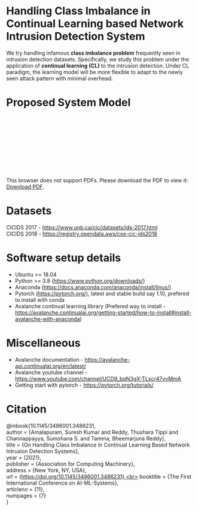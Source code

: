 # Handling Class Imbalance in Continual Learning based Network Intrusion Detection System
We try handling infamous **class imbalance problem** frequently seen in intrusion detection datasets. Specifically, we study this problem under the application of **continual learning (CL)** to the intrusion detection. Under CL paradigm, the learning model will be more flexible to adapt to the newly seen attack pattern with minimal overhead.

# Proposed System Model

<object data="http://yoursite.com/the.pdf" type="application/pdf" width="700px" height="700px">
    <embed src="http://yoursite.com/the.pdf">
        <p>This browser does not support PDFs. Please download the PDF to view it: <a href="http://yoursite.com/the.pdf">Download PDF</a>.</p>
    </embed>
</object>

# Datasets
CICIDS 2017 - https://www.unb.ca/cic/datasets/ids-2017.html <br>
CICIDS 2018 - https://registry.opendata.aws/cse-cic-ids2018




# Software setup details
 - Ubuntu >= 18.04
 - Python >= 3.8 (https://www.python.org/downloads/)
 - Anaconda (https://docs.anaconda.com/anaconda/install/linux/) 
 - Pytorch (https://pytorch.org/), latest and stable build say 1.10, prefered to install with conda
 - Avalanche continual learning library (Prefered way to install - https://avalanche.continualai.org/getting-started/how-to-install#install-avalanche-with-anaconda)

# Miscellaneous

- Avalanche documentation - https://avalanche-api.continualai.org/en/latest/
- Avalanche youtube channel - https://www.youtube.com/channel/UCD9_bqN3gX-TLxcr47vvMmA
- Getting start with pytorch - https://pytorch.org/tutorials/



# Citation
@inbook{10.1145/3486001.3486231,<br>
author = {Amalapuram, Suresh Kumar and Reddy, Thushara Tippi and Channappayya, Sumohana S. and Tamma, Bheemarjuna Reddy},<br>
title = {On Handling Class Imbalance in Continual Learning Based Network Intrusion Detection Systems},<br>
year = {2021},<br>
publisher = {Association for Computing Machinery},<br>
address = {New York, NY, USA},<br>
url = {https://doi.org/10.1145/3486001.3486231},<br>
booktitle = {The First International Conference on AI-ML-Systems},<br>
articleno = {11},<br>
numpages = {7}<br>
}
